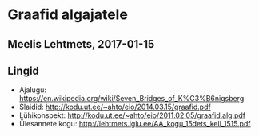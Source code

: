 # Graafid algajatele
## Meelis Lehtmets, 2017-01-15

## Lingid

* Ajalugu: https://en.wikipedia.org/wiki/Seven_Bridges_of_K%C3%B6nigsberg
* Slaidid: http://kodu.ut.ee/~ahto/eio/2014.03.15/graafid.pdf
* Lühikonspekt: http://kodu.ut.ee/~ahto/eio/2011.02.05/graafid.alg.pdf
* Ülesannete kogu: http://lehtmets.iglu.ee/AA_kogu_15dets_kell_1515.pdf
